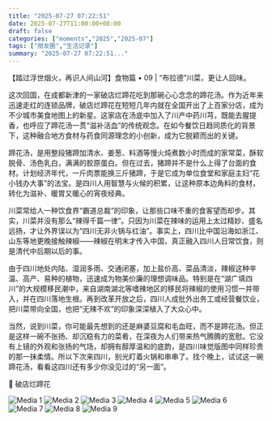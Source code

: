 ```yaml
---
title: "2025-07-27 07:22:51"
date: 2025-07-27T11:00:00+08:00
draft: false
categories: ["moments","2025","2025-07"]
tags: ["朋友圈","生活记录"]
summary: "2025-07-27 07:22:51..."
---
```


【踏过浮世烟火，再识人间山河】食物篇 • 09 | “布拉德”川菜，更让人回味。

这次回国，在成都新津的一家破店烂蹄花吃到那碗心心念念的蹄花汤。作为近年来迅速走红的连锁品牌，破店烂蹄花在短短几年内就在全国开出了上百家分店，成为不少城市美食地图上的新星。这家店在汤底中加入了川产中药川芎，既能去腥提香，也呼应了蹄花汤一贯“滋补活血”的传统观念。在如今餐饮日趋同质化的背景下，这种融合地方食材与药食同源理念的小创新，成为它脱颖而出的关键。

蹄花汤，是用整段猪蹄加清水、姜葱、料酒等慢火炖煮数小时而成的家常菜，酥软脱骨、汤色乳白，满满的胶原蛋白。但在过去，猪蹄并不是什么上得了台面的食材。计划经济年代，一斤肉票能换三斤猪蹄，于是它成为单位食堂和家庭主妇“花小钱办大事”的法宝。是四川人用智慧与火候的积累，让这种原本边角料的食材，转化为滋补、暖胃又暖心的宵夜经典。

川菜常给人一种饮食界“霸道总裁”的印象，让那些口味不重的食客望而却步。其实，川菜并没有那么“辣得千篇一律”。只因为川菜在辣味的运用上太过精妙、盛名远扬，才让外界误以为“四川无非火锅与红油”。事实上，四川比中国沿海如浙江、山东等地更晚接触辣椒——辣椒在明末才传入中国，真正融入四川人日常饮食，则是清代中后期以后的事。

由于四川地处内陆、湿润多雨、交通闭塞，加上盐价高、菜品清淡，辣椒这种辛温、高产、易种的植物，迅速成为物美价廉的理想调味品。特别是在“湖广填四川”的大规模移民潮中，来自湖南湖北等嗜辣地区的移民将辣椒的使用习惯一并带入，并在四川落地生根。再到改革开放之后，四川人成批外出务工或经营餐饮业，把川菜带向全国，也把“无辣不欢”的印象深深植入了大众心中。

当然，说到川菜，你可能最先想到的还是麻婆豆腐和毛血旺，而不是蹄花汤。但正是这样一碗不张扬、却沉稳有力的菜肴，在深夜为人们带来热气腾腾的宽慰。它没有上镜的外观和张扬的气场，却拥有醇厚温和的底韵，是四川味觉版图中同样珍贵的那一抹柔情。所以下次来四川，别光盯着火锅和串串了。找个晚上，试试这一碗蹄花汤，看看这四川还有多少你没见过的“另一面”。

📍 破店烂蹄花

![Media 1](/Moments/photos/2025-07-27/202507270722510.jpg)
![Media 2](/Moments/photos/2025-07-27/202507270722511.jpg)
![Media 3](/Moments/photos/2025-07-27/202507270722512.jpg)
![Media 4](/Moments/photos/2025-07-27/202507270722513.jpg)
![Media 5](/Moments/photos/2025-07-27/202507270722514.jpg)
![Media 6](/Moments/photos/2025-07-27/202507270722515.jpg)
![Media 7](/Moments/photos/2025-07-27/202507270722516.jpg)
![Media 8](/Moments/photos/2025-07-27/202507270722517.jpg)
![Media 9](/Moments/photos/2025-07-27/202507270722518.jpg)

